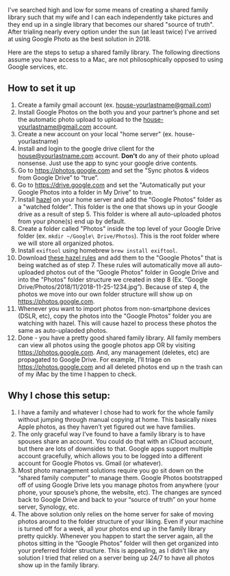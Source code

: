 I've searched high and low for some means of creating a shared family library such that my wife and I can each independently take pictures and they end up in a single library that becomes our shared "source of truth". After trialing nearly every option under the sun (at least twice) I've arrived at using Google Photo as the best solution in 2018. 

Here are the steps to setup a shared family library. The following directions assume you have access to a Mac, are not philosophically opposed to using Google services, etc. 

## How to set it up

1. Create a family gmail account (ex. house-yourlastname@gmail.com)
2. Install Google Photos on the both you and your partner’s phone and set the automatic photo upload to upload to the house-yourlastname@gmail.com account.
3. Create a new account on your local "home server" (ex. house-yourlastname)
4. Install and login to the google drive client for the house@yourlastname.com account. **Don't** do any of their photo upload nonsense. Just use the app to sync your google drive contents.
5. Go to https://photos.google.com and set the "Sync photos & videos from Google Drive” to “true”.
6. Go to https://drive.google.com and set the "Automatically put your Google Photos into a folder in My Drive” to true.
7. Install [hazel](https://www.noodlesoft.com) on your home server and add the “Google Photos” folder as a "watched folder". This folder is the one that shows up in your Google drive as a result of step 5. This folder is where all auto-uploaded photos from your phone(s) end up by default.
8. Create a folder called "Photos" inside the top level of your Google Drive folder (ex. `mkdir ~/Google\ Drive/Photos`). This is the root folder where we will store all organized photos. 
8. Install `exiftool` using homebrew `brew install exiftool`.
9. Download [these hazel rules](https://github.com/ptoomey3/family-photo-library/raw/master/google_photos.hazelrules) and add them to the "Google Photos" that is being watched as of step 7. These rules will automatically move all auto-uploaded photos out of the “Google Photos” folder in Google Drive and into the "Photos" folder structure we created in step 8 (Ex. “Google Drive/Photos/2018/11/2018-11-25-1234.jpg”). Because of step 4, the photos we move into our own folder structure will show up on https://photos.google.com.
9. Whenever you want to import photos from non-smartphone devices (DSLR, etc), copy the photos into the "Google Photos" folder you are watching with hazel. This will cause hazel to process these photos the same as auto-uplaoded photos. 
10. Done - you have a pretty good shared family library. All family members can view all photos using the google photos app OR by visiting https://photos.google.com. And, any management (deletes, etc) are propagated to Google Drive. For example, I’ll triage on https://photos.google.com and all deleted photos end up n the trash can of my iMac by the time I happen to check.

## Why I chose this setup:

1. I have a family and whatever I chose had to work for the whole family without jumping through manual copying at home. This basically nixes Apple photos, as they haven’t yet figured out we have families.
2. The only graceful way I’ve found to have a family library is to have spouses share an account. You could do that with an iCloud account, but there are lots of downsides to that. Google apps support multiple account gracefully, which allows you to be logged into a different account for Google Photos vs. Gmail (or whatever).
3. Most photo management solutions require you go sit down on the “shared family computer” to manage them. Google Photos bootstrapped off of using Google Drive lets you manage photos from anywhere (your phone, your spouse’s phone, the website, etc). The changes are synced back to Google Drive and back to your “source of truth” on your home server, Synology, etc.
4. The above solution only relies on the home server for sake of moving photos around to the folder structure of your liking. Even if your machine is turned off for a week, all your photos end up in the family library pretty quickly. Whenever you happen to start the server again, all the photos sitting in the “Google Photos” folder will then get organized into your preferred folder structure. This is appealing, as I didn’t like any solution I tried that relied on a server being up 24/7 to have all photos show up in the family library.
